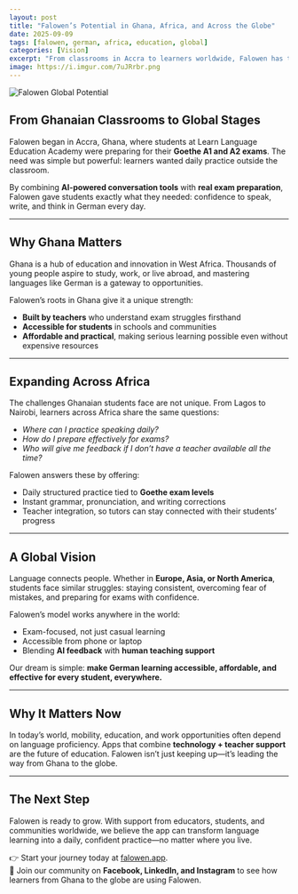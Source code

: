 ```yaml
---
layout: post
title: "Falowen’s Potential in Ghana, Africa, and Across the Globe"
date: 2025-09-09
tags: [falowen, german, africa, education, global]
categories: [Vision]
excerpt: "From classrooms in Accra to learners worldwide, Falowen has the potential to redefine how students prepare for German exams and practice languages every day."
image: https://i.imgur.com/7uJRrbr.png
---
```


<img src="https://i.imgur.com/7uJRrbr.png" alt="Falowen Global Potential" class="post-img">

## From Ghanaian Classrooms to Global Stages

Falowen began in Accra, Ghana, where students at Learn Language Education Academy were preparing for their **Goethe A1 and A2 exams**. The need was simple but powerful: learners wanted daily practice outside the classroom.

By combining **AI-powered conversation tools** with **real exam preparation**, Falowen gave students exactly what they needed: confidence to speak, write, and think in German every day.

---

## Why Ghana Matters

Ghana is a hub of education and innovation in West Africa. Thousands of young people aspire to study, work, or live abroad, and mastering languages like German is a gateway to opportunities.

Falowen’s roots in Ghana give it a unique strength:  
- **Built by teachers** who understand exam struggles firsthand  
- **Accessible for students** in schools and communities  
- **Affordable and practical**, making serious learning possible even without expensive resources

---

## Expanding Across Africa

The challenges Ghanaian students face are not unique. From Lagos to Nairobi, learners across Africa share the same questions:

- *Where can I practice speaking daily?*  
- *How do I prepare effectively for exams?*  
- *Who will give me feedback if I don’t have a teacher available all the time?*

Falowen answers these by offering:  
- Daily structured practice tied to **Goethe exam levels**  
- Instant grammar, pronunciation, and writing corrections  
- Teacher integration, so tutors can stay connected with their students’ progress

---

## A Global Vision

Language connects people. Whether in **Europe, Asia, or North America**, students face similar struggles: staying consistent, overcoming fear of mistakes, and preparing for exams with confidence.

Falowen’s model works anywhere in the world:  
- Exam-focused, not just casual learning  
- Accessible from phone or laptop  
- Blending **AI feedback** with **human teaching support**

Our dream is simple: **make German learning accessible, affordable, and effective for every student, everywhere.**

---

## Why It Matters Now

In today’s world, mobility, education, and work opportunities often depend on language proficiency. Apps that combine **technology + teacher support** are the future of education. Falowen isn’t just keeping up—it’s leading the way from Ghana to the globe.

---

## The Next Step

Falowen is ready to grow. With support from educators, students, and communities worldwide, we believe the app can transform language learning into a daily, confident practice—no matter where you live.

👉 Start your journey today at [falowen.app](https://falowen.app).  
📲 Join our community on **Facebook, LinkedIn, and Instagram** to see how learners from Ghana to the globe are using Falowen.
